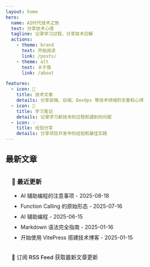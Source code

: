 ```yaml
---
layout: home
hero:
  name: AI时代技术之旅
  text: 分享技术心得
  tagline: 记录学习过程，分享技术见解
  actions:
    - theme: brand
      text: 开始阅读
      link: /posts/
    - theme: alt
      text: 关于我
      link: /about

features:
  - icon: 📝
    title: 技术文章
    details: 分享前端、后端、DevOps 等技术领域的文章和心得
  - icon: 🚀
    title: 学习笔记
    details: 记录学习新技术的过程和遇到的问题
  - icon: 💡
    title: 经验分享
    details: 分享项目开发中的经验和最佳实践
---
```


## 最新文章

<div class="vp-raw">
  <div class="custom-block">
    <h3>📖 最近更新</h3>
    <ul>
      <li><a href="./ai/coding_01">AI 辅助编程的注意事项</a> - 2025-08-18</li>
      <li><a href="./ai/function_calling">Function Calling 的原始形态</a> - 2025-07-16</li>
      <li><a href="./ai/code">AI 辅助编程</a> - 2025-06-15</li>
      <li><a href="./posts/markdown-guide">Markdown 语法完全指南</a> - 2025-01-16</li>
      <li><a href="./posts/getting-started">开始使用 VitePress 搭建技术博客</a> - 2025-01-15</li>
    </ul>
    <div class="rss-subscribe">
      <p>📡 <a href="rss.xml">订阅 RSS Feed</a> 获取最新文章更新</p>
    </div>
  </div>
</div>

<style>
.custom-block {
  padding: 1rem;
  border-radius: 8px;
  background: var(--vp-c-bg-soft);
  border: 1px solid var(--vp-c-divider);
}

.custom-block h3 {
  margin-top: 0;
  margin-bottom: 1rem;
  color: var(--vp-c-text-1);
}

.custom-block ul {
  margin: 0;
  padding-left: 1.5rem;
}

.custom-block li {
  margin-bottom: 0.5rem;
}

.custom-block a {
  color: var(--vp-c-brand);
  text-decoration: none;
}

.custom-block a:hover {
  text-decoration: underline;
}

.rss-subscribe {
  margin-top: 1rem;
  padding-top: 1rem;
  border-top: 1px solid var(--vp-c-divider);
}

.rss-subscribe p {
  margin: 0;
  font-size: 0.9rem;
  color: var(--vp-c-text-2);
}

.rss-subscribe a {
  color: var(--vp-c-brand);
  text-decoration: none;
  font-weight: 500;
}

.rss-subscribe a:hover {
  text-decoration: underline;
}
</style>
